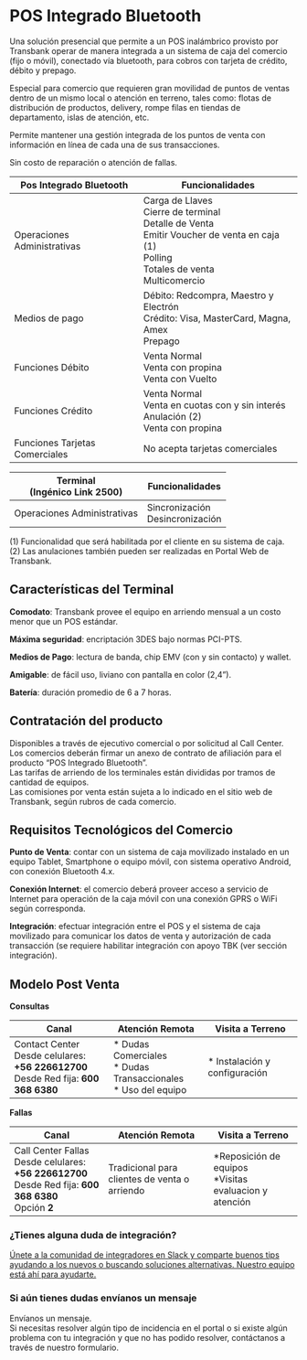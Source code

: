 # POS Integrado Bluetooth

<div class="pos-title-nav">
  <div tbk-link='/documentacion/pos-bluetooth' tbk-link-name='Documentación'></div>
</div>

Una solución presencial que permite a un POS inalámbrico provisto por Transbank operar de manera integrada a un sistema de caja del comercio (fijo o móvil), conectado vía bluetooth, para cobros con tarjeta de crédito, débito y prepago.

Especial para comercio que requieren gran movilidad de puntos de ventas dentro de un mismo local o atención en terreno, tales como: flotas de distribución de productos, delivery,  rompe filas en tiendas de departamento, islas de atención, etc. 

Permite mantener una gestión integrada de los puntos de venta con información en línea de cada una de sus transacciones.

Sin costo de reparación o atención de fallas.

Pos Integrado Bluetooth         | Funcionalidades
-------                         | -------
Operaciones Administrativas     | Carga de Llaves <br>Cierre de terminal <br>Detalle de Venta <br>Emitir Voucher de venta en caja (1) <br>Polling <br>Totales de venta <br>Multicomercio
Medios de pago                  | Débito: Redcompra, Maestro y Electrón<br>Crédito: Visa, MasterCard, Magna, Amex<br>Prepago
Funciones Débito                | Venta Normal<br>Venta con propina<br>Venta con Vuelto 
Funciones Crédito               | Venta Normal<br>Venta en cuotas con y sin interés<br>Anulación (2)<br>Venta con propina
Funciones Tarjetas Comerciales  | No acepta tarjetas comerciales


Terminal<br> (Ingénico Link 2500)   | Funcionalidades
-------                             | -------
Operaciones Administrativas         | Sincronización<br>Desincronización

(1) Funcionalidad que será habilitada por el cliente en su sistema de caja.
(2) Las anulaciones también pueden ser realizadas en Portal Web de Transbank.

## Características del Terminal

**Comodato**: Transbank provee el equipo en arriendo mensual a un costo menor que un POS estándar.

**Máxima seguridad**: encriptación 3DES bajo normas PCI-PTS.

**Medios de Pago**:  lectura de banda, chip EMV (con y sin contacto) y wallet.

**Amigable**: de fácil uso, liviano con pantalla en color (2,4”).

**Batería**: duración promedio de 6 a 7 horas.


## Contratación del producto

Disponibles a través de ejecutivo comercial o por solicitud al  Call Center.  
Los comercios deberán firmar un anexo de contrato de afiliación para el producto “POS Integrado Bluetooth”.  
Las tarifas de arriendo de los terminales están divididas por tramos de cantidad de equipos.  
Las comisiones por venta están sujeta a lo indicado en el sitio web de Transbank, según rubros de cada comercio.



## Requisitos Tecnológicos del Comercio

**Punto de Venta**: contar con un sistema de caja movilizado instalado en un equipo Tablet, Smartphone o equipo móvil, con sistema operativo Android, con conexión Bluetooth 4.x.

**Conexión Internet**: el comercio deberá proveer acceso a servicio de Internet para operación de la caja móvil con una conexión GPRS o WiFi según corresponda.

**Integración**: efectuar integración entre el POS y el sistema de caja movilizado para comunicar los datos de venta y autorización de cada transacción (se requiere habilitar integración con apoyo TBK (ver sección integración).

## Modelo Post Venta 

**Consultas**

Canal   | Atención Remota   | Visita a Terreno
------- | -------           | -------
Contact Center<br>Desde celulares: **+56 226612700**<br> Desde Red fija: **600 368 6380**| * Dudas Comerciales<br>* Dudas Transaccionales<br>* Uso del equipo | * Instalación y configuración

**Fallas**

Canal   | Atención Remota   | Visita a Terreno
------- | -------           | -------
Call Center Fallas<br>Desde celulares: **+56 226612700**<br>Desde Red fija: **600 368 6380** <br>Opción **2**| Tradicional para clientes de venta o arriendo | *Reposición de equipos<br> *Visitas evaluacion y atención


<div class="container slate">
  <div class='slate-after-footer'>
    <div class='row d-flex align-items-stretch'>
      <div class='col-12 col-lg-6'>
        <h3 class='toc-ignore fo-size-22 text-center'>¿Tienes alguna duda de integración?</h3>
        <a href='https://transbank.continuumhq.dev/slack_community' target='_blank'>
          <div class='td_block_gray'>
            <img src="https://p9.zdassets.com/hc/theme_assets/138842/200037786/logo.png" alt="" >
            <div class='td_pa-txt'>
              Únete a la comunidad de integradores en Slack y comparte buenos tips ayudando a los nuevos o buscando soluciones alternativas. Nuestro equipo está ahí para ayudarte.
            </div>
          </div>
        </a>
      </div>
      <div class='mt-3 mt-lg-0 col-12 col-lg-6'>
        <h3 class='toc-ignore fo-size-22 text-center'>Si aún tienes dudas envíanos un mensaje</h3>
        <a class="pointer magenta" data-toggle='modal' data-target='#modalContactForm'>
          <div class='td_block_gray'>
            <div class="fo-size-20 text-center sub-title_bloq"><i class="fas fa-envelope"></i> Envíanos un mensaje.</div>
            <div class='td_pa-txt'>
              Si necesitas resolver algún tipo de incidencia en el portal o si existe algún problema con tu integración y  que no has podido resolver, contáctanos a través de nuestro formulario.
            </div>
          </div>
        </a>
      </div>
    </div>
  </div>
</div>
